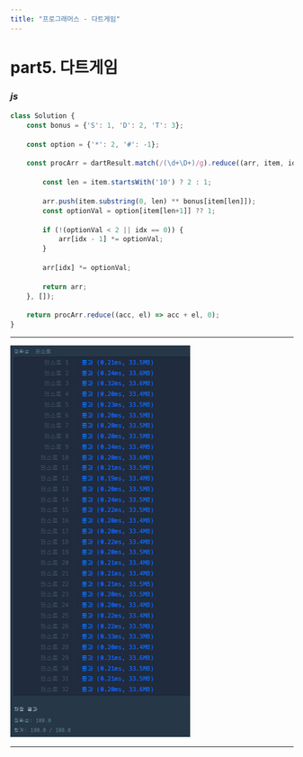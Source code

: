 ```yaml
---
title: "프로그래머스 - 다트게임"
---
```



# __part5. 다트게임__


### _js_
```js 
class Solution {
	const bonus = {'S': 1, 'D': 2, 'T': 3};

	const option = {'*': 2, '#': -1};

	const procArr = dartResult.match(/(\d+\D+)/g).reduce((arr, item, idx) => {

		const len = item.startsWith('10') ? 2 : 1;

		arr.push(item.substring(0, len) ** bonus[item[len]]);
		const optionVal = option[item[len+1]] ?? 1;

		if (!(optionVal < 2 || idx == 0)) {
			arr[idx - 1] *= optionVal;
		}

		arr[idx] *= optionVal;

		return arr;
	}, []);

	return procArr.reduce((acc, el) => acc + el, 0);
} 
```
<hr/>

![실행결과](/assets/img/2023-07-06-prog5.png)

<hr/>